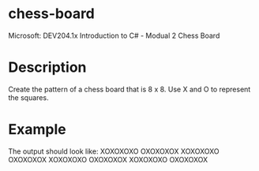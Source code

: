 # chess-board
 Microsoft: DEV204.1x Introduction to C# - Modual 2 Chess Board
# Description
Create the pattern of a chess board that is 8 x 8. Use X and O to represent the squares.
# Example
The output should look like:
 	XOXOXOXO
	OXOXOXOX
	XOXOXOXO
	OXOXOXOX
	XOXOXOXO
	OXOXOXOX
	XOXOXOXO
	OXOXOXOX
	
